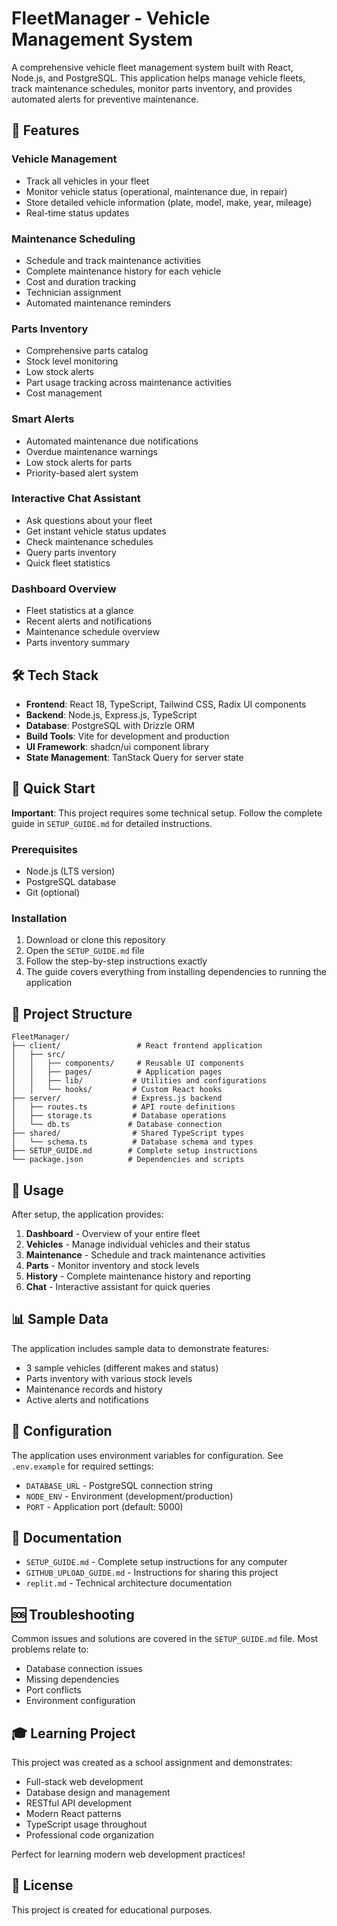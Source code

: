 # FleetManager - Vehicle Management System

A comprehensive vehicle fleet management system built with React, Node.js, and PostgreSQL. This application helps manage vehicle fleets, track maintenance schedules, monitor parts inventory, and provides automated alerts for preventive maintenance.

## 🚗 Features

### Vehicle Management
- Track all vehicles in your fleet
- Monitor vehicle status (operational, maintenance due, in repair)
- Store detailed vehicle information (plate, model, make, year, mileage)
- Real-time status updates

### Maintenance Scheduling
- Schedule and track maintenance activities
- Complete maintenance history for each vehicle
- Cost and duration tracking
- Technician assignment
- Automated maintenance reminders

### Parts Inventory
- Comprehensive parts catalog
- Stock level monitoring
- Low stock alerts
- Part usage tracking across maintenance activities
- Cost management

### Smart Alerts
- Automated maintenance due notifications
- Overdue maintenance warnings
- Low stock alerts for parts
- Priority-based alert system

### Interactive Chat Assistant
- Ask questions about your fleet
- Get instant vehicle status updates
- Check maintenance schedules
- Query parts inventory
- Quick fleet statistics

### Dashboard Overview
- Fleet statistics at a glance
- Recent alerts and notifications
- Maintenance schedule overview
- Parts inventory summary

## 🛠 Tech Stack

- **Frontend**: React 18, TypeScript, Tailwind CSS, Radix UI components
- **Backend**: Node.js, Express.js, TypeScript
- **Database**: PostgreSQL with Drizzle ORM
- **Build Tools**: Vite for development and production
- **UI Framework**: shadcn/ui component library
- **State Management**: TanStack Query for server state

## 🚀 Quick Start

**Important**: This project requires some technical setup. Follow the complete guide in `SETUP_GUIDE.md` for detailed instructions.

### Prerequisites
- Node.js (LTS version)
- PostgreSQL database
- Git (optional)

### Installation
1. Download or clone this repository
2. Open the `SETUP_GUIDE.md` file
3. Follow the step-by-step instructions exactly
4. The guide covers everything from installing dependencies to running the application

## 📁 Project Structure

```
FleetManager/
├── client/                 # React frontend application
│   ├── src/
│   │   ├── components/     # Reusable UI components
│   │   ├── pages/          # Application pages
│   │   ├── lib/           # Utilities and configurations
│   │   └── hooks/         # Custom React hooks
├── server/                # Express.js backend
│   ├── routes.ts          # API route definitions
│   ├── storage.ts         # Database operations
│   └── db.ts             # Database connection
├── shared/                # Shared TypeScript types
│   └── schema.ts          # Database schema and types
├── SETUP_GUIDE.md        # Complete setup instructions
└── package.json          # Dependencies and scripts
```

## 🎯 Usage

After setup, the application provides:

1. **Dashboard** - Overview of your entire fleet
2. **Vehicles** - Manage individual vehicles and their status
3. **Maintenance** - Schedule and track maintenance activities
4. **Parts** - Monitor inventory and stock levels
5. **History** - Complete maintenance history and reporting
6. **Chat** - Interactive assistant for quick queries

## 📊 Sample Data

The application includes sample data to demonstrate features:
- 3 sample vehicles (different makes and status)
- Parts inventory with various stock levels
- Maintenance records and history
- Active alerts and notifications

## 🔧 Configuration

The application uses environment variables for configuration. See `.env.example` for required settings:

- `DATABASE_URL` - PostgreSQL connection string
- `NODE_ENV` - Environment (development/production)
- `PORT` - Application port (default: 5000)

## 📖 Documentation

- `SETUP_GUIDE.md` - Complete setup instructions for any computer
- `GITHUB_UPLOAD_GUIDE.md` - Instructions for sharing this project
- `replit.md` - Technical architecture documentation

## 🆘 Troubleshooting

Common issues and solutions are covered in the `SETUP_GUIDE.md` file. Most problems relate to:
- Database connection issues
- Missing dependencies
- Port conflicts
- Environment configuration

## 🎓 Learning Project

This project was created as a school assignment and demonstrates:
- Full-stack web development
- Database design and management
- RESTful API development
- Modern React patterns
- TypeScript usage throughout
- Professional code organization

Perfect for learning modern web development practices!

## 📄 License

This project is created for educational purposes.